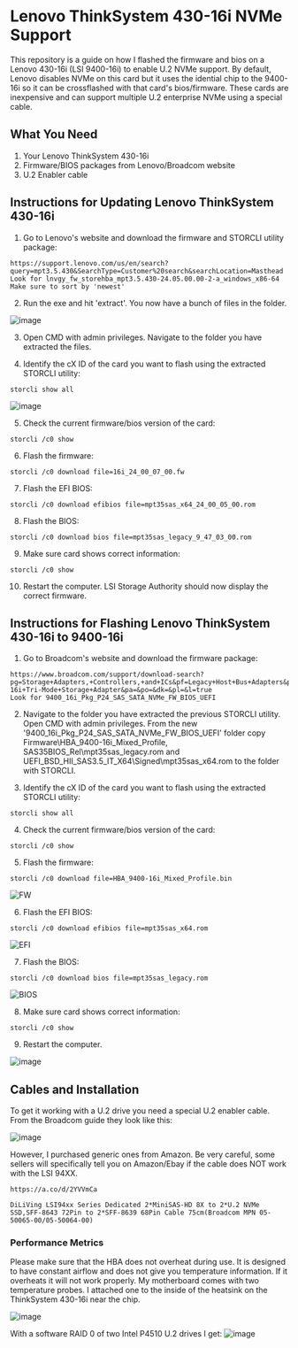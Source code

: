 # Lenovo ThinkSystem 430-16i NVMe Support
This repository is a guide on how I flashed the firmware and bios on a Lenovo 430-16i (LSI 9400-16i) to enable U.2 NVMe support. By default, Lenovo disables NVMe on this card but it uses the idential chip to the 9400-16i so it can be crossflashed with that card's bios/firmware. These cards are inexpensive and can support multiple U.2 enterprise NVMe using a special cable.

## What You Need
1.  Your Lenovo ThinkSystem 430-16i
2.  Firmware/BIOS packages from Lenovo/Broadcom website
3.  U.2 Enabler cable

## Instructions for Updating Lenovo ThinkSystem 430-16i
1. Go to Lenovo's website and download the firmware and STORCLI utility package:
````
https://support.lenovo.com/us/en/search?query=mpt3.5.430&SearchType=Customer%20search&searchLocation=Masthead
Look for lnvgy_fw_storehba_mpt3.5.430-24.05.00.00-2-a_windows_x86-64
Make sure to sort by 'newest'
````
2. Run the exe and hit 'extract'. You now have a bunch of files in the folder.

![image](https://github.com/user-attachments/assets/b36bcfdd-572d-40b9-91be-a67869d0e824)

3. Open CMD with admin privileges. Navigate to the folder you have extracted the files.

4. Identify the cX ID of the card you want to flash using the extracted STORCLI utility:
````
storcli show all
````
![image](https://github.com/user-attachments/assets/f7d9cdf4-cd02-40fd-8e39-460a4367ff62)


5. Check the current firmware/bios version of the card:
````
storcli /c0 show
````

6. Flash the firmware:
````
storcli /c0 download file=16i_24_00_07_00.fw
````

7. Flash the EFI BIOS:
````
storcli /c0 download efibios file=mpt35sas_x64_24_00_05_00.rom
````

8. Flash the BIOS:
````
storcli /c0 download bios file=mpt35sas_legacy_9_47_03_00.rom
````

9. Make sure card shows correct information:
````
storcli /c0 show
````

10. Restart the computer. LSI Storage Authority should now display the correct firmware.

## Instructions for Flashing Lenovo ThinkSystem 430-16i to 9400-16i 
1. Go to Broadcom's website and download the firmware package:
````
https://www.broadcom.com/support/download-search?pg=Storage+Adapters,+Controllers,+and+ICs&pf=Legacy+Host+Bus+Adapters&pn=HBA+9400-16i+Tri-Mode+Storage+Adapter&pa=&po=&dk=&pl=&l=true
Look for 9400_16i_Pkg_P24_SAS_SATA_NVMe_FW_BIOS_UEFI
````
2. Navigate to the folder you have extracted the previous STORCLI utility. Open CMD with admin privileges. From the new '9400_16i_Pkg_P24_SAS_SATA_NVMe_FW_BIOS_UEFI' folder copy Firmware\HBA_9400-16i_Mixed_Profile, SAS35BIOS_Rel\mpt35sas_legacy.rom and UEFI_BSD_HII_SAS3.5_IT_X64\Signed\mpt35sas_x64.rom to the folder with STORCLI.

3. Identify the cX ID of the card you want to flash using the extracted STORCLI utility:
````
storcli show all
````

4. Check the current firmware/bios version of the card:
````
storcli /c0 show
````

5. Flash the firmware:
````
storcli /c0 download file=HBA_9400-16i_Mixed_Profile.bin
````
![FW](https://github.com/user-attachments/assets/bf416ad0-14f2-432e-9c4a-62eb016e5fae)

6. Flash the EFI BIOS:
````
storcli /c0 download efibios file=mpt35sas_x64.rom
````
![EFI](https://github.com/user-attachments/assets/cf714708-c3fd-45b8-86be-82d20be9b247)

7. Flash the BIOS:
````
storcli /c0 download bios file=mpt35sas_legacy.rom
````
![BIOS](https://github.com/user-attachments/assets/bff7252e-2289-4a1f-a3ce-1978d64750bb)

8. Make sure card shows correct information:
````
storcli /c0 show
````

9. Restart the computer.

![image](https://github.com/user-attachments/assets/a9b650b2-b1e7-433d-bdd7-e779612efab5)


## Cables and Installation
To get it working with a U.2 drive you need a special U.2 enabler cable. From the Broadcom guide they look like this:

![image](https://github.com/user-attachments/assets/bb3a3996-78fb-4ee5-8b65-ca437fbb3d51)

However, I purchased generic ones from Amazon. Be very careful, some sellers will specifically tell you on Amazon/Ebay if the cable does NOT work with the LSI 94XX.
````
https://a.co/d/2YVVmCa

DiLiVing LSI94xx Series Dedicated 2*MiniSAS-HD 8X to 2*U.2 NVMe SSD,SFF-8643 72Pin to 2*SFF-8639 68Pin Cable 75cm(Broadcom MPN 05-50065-00/05-50064-00)
````


### Performance Metrics
Please make sure that the HBA does not overheat during use. It is designed to have constant airflow and does not give you temperature information. If it overheats it will not work properly. My motherboard comes with two temperature probes. I attached one to the inside of the heatsink on the ThinkSystem 430-16i near the chip.

![image](https://github.com/user-attachments/assets/70020f9a-0be4-49d9-8681-6c775a29a65f)

With a software RAID 0 of two Intel P4510 U.2 drives I get:
![image](https://github.com/user-attachments/assets/eaffa31b-9870-4b4a-9388-613efd1bfbbf)


